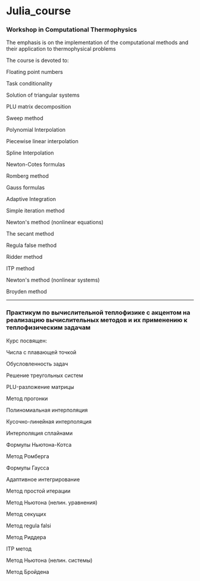 # Julia_course

### Workshop in Computational Thermophysics 
The emphasis is on the implementation of the computational methods and their application to thermophysical problems

The course is devoted to:

Floating point numbers

Task conditionality

Solution of triangular systems

PLU matrix decomposition

Sweep method

Polynomial Interpolation

Piecewise linear interpolation

Spline Interpolation

Newton-Cotes formulas

Romberg method

Gauss formulas

Adaptive Integration

Simple iteration method

Newton's method (nonlinear equations)

The secant method

Regula false method

Ridder method

ITP method

Newton's method (nonlinear systems)

Broyden method

-----------
### Практикум по вычислительной теплофизике с акцентом на реализацию вычислительных методов и их применению к теплофизическим задачам

Курс посвящен:

Числа с плавающей точкой

Обусловленность задач

Решение треугольных систем

PLU-разложение матрицы

Метод прогонки

Полиномиальная интерполяция

Кусочно-линейная интерполяция

Интерполяция сплайнами

Формулы Ньютона-Котса

Метод Ромберга

Формулы Гаусса

Адаптивное интегрирование

Метод простой итерации

Метод Ньютона (нелин. уравнения)

Метод секущих

Метод regula falsi

Метод Риддера

ITP метод

Метод Ньютона (нелин. системы)

Метод Бройдена
